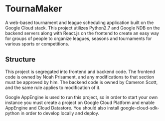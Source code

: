 # TournaMaker

A web-based tournament and league scheduling application built on the Google Cloud stack. This project utilizes Python2.7 and Google NDB on the backend servers along with React.js on the frontend to create an easy way for groups of people to organize leagues, seasons and tournaments for various sports or competitions.

## Structure

This project is segregated into frontend and backend code. The frontend code is owned by Noah Prisament, and any modifications to that section must be approved by him. The backend code is owned by Cameron Scott, and the same rule applies to modification of it. 

Google AppEngine is used to run this project, so in order to start your own instance you must create a project on Google Cloud Platform and enable AppEngine and Cloud Datastore. You should also install google-cloud-sdk-python in order to develop locally and deploy. 
